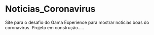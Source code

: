 # Noticias_Coronavirus
Site para o desafio do Gama Experience para mostrar noticias boas do coronavirus.
Projeto em construção.....
